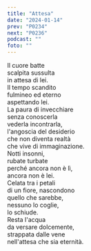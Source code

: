 ```yaml
---
title: "Attesa"
date: "2024-01-14"
prev: "P0234"
next: "P0236"
podcast: ""
foto: ""
---
```


Il cuore batte   
scalpita sussulta  
in attesa di lei.  
Il tempo scandito  
fulmineo ed eterno  
aspettando lei.  
La paura di invecchiare  
senza conoscerla  
vederla incontrarla,  
l'angoscia del desiderio  
che non diventa realtà  
che vive di immaginazione.  
Notti insonni,  
rubate turbate  
perché ancora non è lì,  
ancora non è lei.  
Celata tra i petali  
di un fiore, nascondono  
quello che sarebbe,  
nessuno lo coglie,  
lo schiude.  
Resta l'acqua  
da versare dolcemente,  
strappata dalle vene  
nell'attesa che sia eternità.  